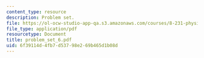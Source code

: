 ```yaml
---
content_type: resource
description: Problem set.
file: https://ol-ocw-studio-app-qa.s3.amazonaws.com/courses/8-231-physics-of-solids-i-fall-2006/6f39114d4fb7d53798e269b465d1b08d_problem_set_6.pdf
file_type: application/pdf
resourcetype: Document
title: problem_set_6.pdf
uid: 6f39114d-4fb7-d537-98e2-69b465d1b08d
---
```

